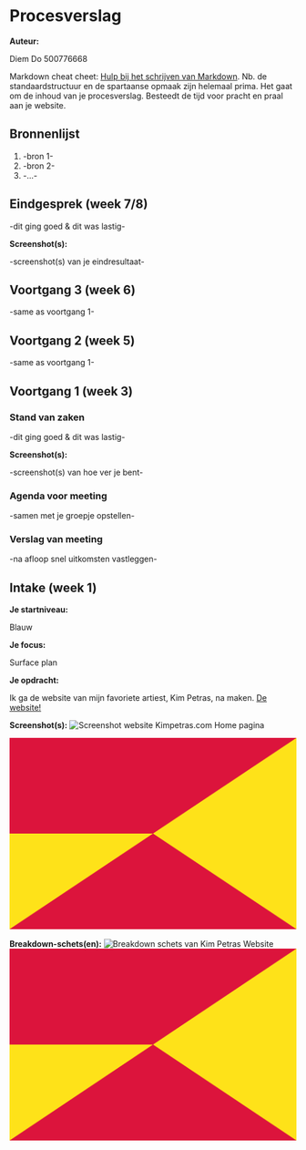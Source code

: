 # Procesverslag
**Auteur:** <p>Diem Do 500776668</p>

Markdown cheat cheet: [Hulp bij het schrijven van Markdown](https://github.com/adam-p/markdown-here/wiki/Markdown-Cheatsheet). Nb. de standaardstructuur en de spartaanse opmaak zijn helemaal prima. Het gaat om de inhoud van je procesverslag. Besteedt de tijd voor pracht en praal aan je website.



## Bronnenlijst
1. -bron 1-
2. -bron 2-
3. -...-



## Eindgesprek (week 7/8)

-dit ging goed & dit was lastig-

**Screenshot(s):**

-screenshot(s) van je eindresultaat-



## Voortgang 3 (week 6)

-same as voortgang 1-



## Voortgang 2 (week 5)

-same as voortgang 1-



## Voortgang 1 (week 3)

### Stand van zaken

-dit ging goed & dit was lastig-

**Screenshot(s):**

-screenshot(s) van hoe ver je bent-

### Agenda voor meeting

-samen met je groepje opstellen-

### Verslag van meeting

-na afloop snel uitkomsten vastleggen-



## Intake (week 1)

**Je startniveau:** <p>Blauw</p>

**Je focus:** <p>Surface plan</p>

**Je opdracht:** <p>Ik ga de website van mijn favoriete artiest, Kim Petras, na maken.
<a href="https://kimpetras.com/">De website!</a></p>

**Screenshot(s):**
<img src="images/kimpetras_home.png" alt="Screenshot website Kimpetras.com Home pagina">


![screenshot(s) die een goed beeld geven van de website die je gaat maken](images/dummy-image.svg)

**Breakdown-schets(en):**
<img src="images/breakdownschets.png" alt="Breakdown schets van Kim Petras Website">
![-voorlopige breakdownschets(en) van een of beide pagina's van de site die je gaat maken-](images/dummy-image.svg)
